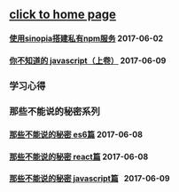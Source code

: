 ## [click to home page](https://jindada.github.io/blog)


#### [使用sinopia搭建私有npm服务](https://github.com/jindada/blog/issues/1)   2017-06-02

#### [你不知道的 javascript（上卷）](https://github.com/jindada/blog/issues/4)   2017-06-09

### 学习心得

### 那些不能说的秘密系列

#### [那些不能说的秘密 es6篇](https://github.com/jindada/blog/issues/2)   2017-06-08

#### [那些不能说的秘密 react篇](https://github.com/jindada/blog/issues/3)   2017-06-08

#### [那些不能说的秘密 javascript篇](https://github.com/jindada/blog/issues/3)   2017-06-09

